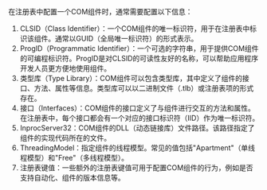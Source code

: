 在注册表中配置一个COM组件时，通常需要配置以下信息：

1. CLSID（Class Identifier）：一个COM组件的唯一标识符，用于在注册表中标识该组件。通常以GUID（全局唯一标识符）的形式表示。
2. ProgID（Programmatic Identifier）：一个可选的字符串，用于提供COM组件的可编程标识符。ProgID是对CLSID的可读性友好的名称，可以帮助应用程序开发人员更方便地使用组件。
3. 类型库（Type Library）：COM组件可以包含类型库，其中定义了组件的接口、方法、属性等信息。类型库可以以二进制文件（.tlb）或注册表项的形式存在。
4. 接口（Interfaces）：COM组件的接口定义了与组件进行交互的方法和属性。在注册表中，每个接口都会有一个对应的接口标识符（IID）作为唯一标识符。
5. InprocServer32：COM组件的DLL（动态链接库）文件路径。该路径指定了组件的实现代码所在的文件。
6. ThreadingModel：指定组件的线程模型。常见的值包括"Apartment"（单线程模型）和"Free"（多线程模型）。
7. 注册表键值：一些额外的注册表键值可用于配置COM组件的行为，例如是否支持自动化、组件的版本信息等。